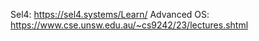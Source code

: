 
Sel4: https://sel4.systems/Learn/
Advanced OS: https://www.cse.unsw.edu.au/~cs9242/23/lectures.shtml
